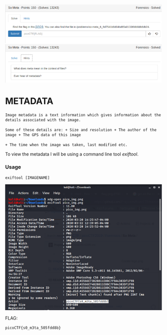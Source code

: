 ![](./images/logo.png)
![](./images/hint.png)

# METADATA
```
Image metadata is a text information which gives information about the details associated with the image. 

Some of these details are: + Size and resolution + The author of the image + The GPS data of this image 

+ The time when the image was taken, last modified etc.
```

To view the metadata I will be using a command line tool *exiftool*.

### Usage
```
exiftool [IMAGENAME]
```

![](./images/img1.png)

FLAG:
```
picoCTF{s0_m3ta_505fdd8b}
```
